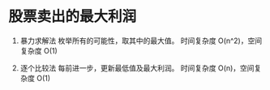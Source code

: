 # 股票卖出的最大利润

  1. 暴力求解法
     枚举所有的可能性，取其中的最大值。
     时间复杂度 O(n^2)，空间复杂度 O(1)

  2. 逐个比较法
     每前进一步，更新最低值及最大利润。
     时间复杂度 O(n)，空间复杂度 O(1)
